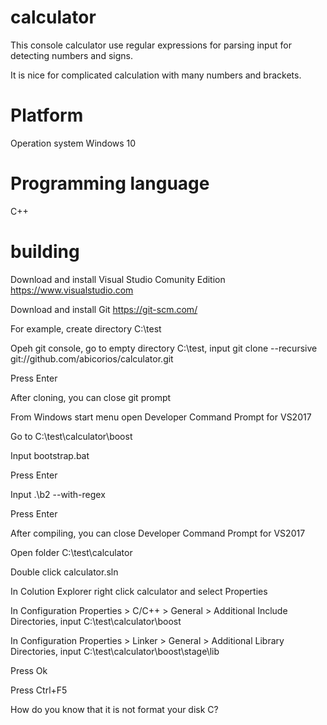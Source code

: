 # calculator
This console calculator use regular expressions for parsing input for detecting numbers and signs.

It is nice for complicated calculation with many numbers and brackets.

# Platform

Operation system Windows 10

# Programming language
C++

# building
Download and install Visual Studio Comunity Edition https://www.visualstudio.com

Download and install Git https://git-scm.com/

For example, create directory C:\test

Opeh git console, go to empty directory C:\test, input git clone --recursive git://github.com/abicorios/calculator.git

Press Enter

After cloning, you can close git prompt

From Windows start menu open Developer Command Prompt for VS2017

Go to C:\test\calculator\boost

Input bootstrap.bat

Press Enter

Input .\b2 --with-regex

Press Enter

After compiling,  you can close Developer Command Prompt for VS2017

Open folder C:\test\calculator

Double click calculator.sln

In Colution Explorer right click calculator and select Properties

In Configuration Properties > C/C++ > General > Additional Include Directories, input C:\test\calculator\boost

In Configuration Properties > Linker > General > Additional Library Directories, input C:\test\calculator\boost\stage\lib

Press Ok

Press Ctrl+F5

How do you know that it is not format your disk C?


